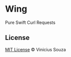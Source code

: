 # Wing

Pure Swift Curl Requests

## License

[MIT License](http://vsouza.mit-license.org/) © Vinicius Souza
